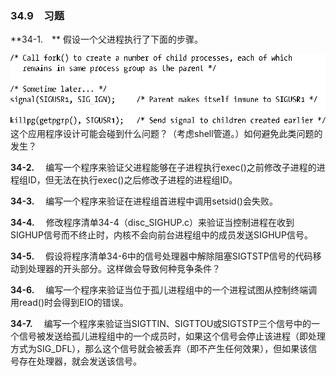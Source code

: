 ### 34.9　习题

**34-1.　** 假设一个父进程执行了下面的步骤。



![918.png](../images/918.png)
这个应用程序设计可能会碰到什么问题？（考虑shell管道。）如何避免此类问题的发生？

**34-2.** 　编写一个程序来验证父进程能够在子进程执行exec()之前修改子进程的进程组ID，但无法在执行exec()之后修改子进程的进程组ID。

**34-3.** 　编写一个程序来验证在进程组首进程中调用setsid()会失败。

**34-4.** 　修改程序清单34-4（disc_SIGHUP.c）来验证当控制进程在收到SIGHUP信号而不终止时，内核不会向前台进程组中的成员发送SIGHUP信号。

**34-5.** 　假设将程序清单34-6中的信号处理器中解除阻塞SIGTSTP信号的代码移动到处理器的开头部分。这样做会导致何种竞争条件？

**34-6.** 　编写一个程序来验证当位于孤儿进程组中的一个进程试图从控制终端调用read()时会得到EIO的错误。

**34-7.** 　编写一个程序来验证当SIGTTIN、SIGTTOU或SIGTSTP三个信号中的一个信号被发送给孤儿进程组中的一个成员时，如果这个信号会停止该进程（即处理方式为SIG_DFL），那么这个信号就会被丢弃（即不产生任何效果），但如果该信号存在处理器，就会发送该信号。



